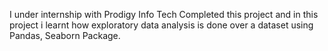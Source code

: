 I under internship with Prodigy Info Tech Completed this project and in this project i learnt how exploratory data analysis is done over a dataset using Pandas, Seaborn Package.
